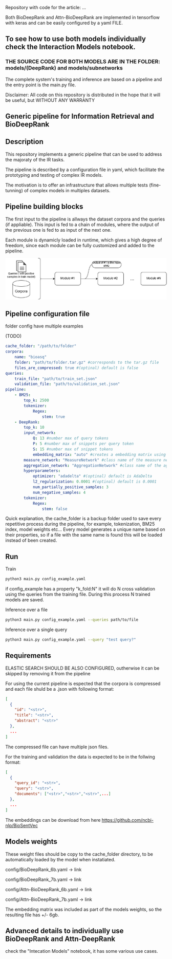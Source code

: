 Repository with code for the article: ...

Both BioDeepRank and Attn-BioDeepRank are implemented in tensorflow with keras and can be easily configured by a yaml FILE.

## To see how to use both models individually check the Interaction Models notebook.

### THE SOURCE CODE FOR BOTH MODELS ARE IN THE FOLDER: models/(DeepRank) and models/subnetworks

The complete system's training and inference are based on a pipeline and the entry point is the main.py file.

Disclaimer: All code on this repository is distributed in the hope that it will be useful, but WITHOUT ANY WARRANTY

## Generic pipeline for Information Retrieval and BioDeepRank


## Description
This repository implements a generic pipeline that can be used to address the majoraty of the IR tasks.

The pipeline is described by a configuration file in yaml, which facilitate the prototyping and testing of complex IR models.

The motivation is to offer an infrastructure that allows multiple tests (fine-tunning) of complex models in multiples datasets.


## Pipeline building blocks

The first input to the pipeline is allways the dataset corpora and the queries (if appliable). This input is fed to a chain of modules, where the output of the previous one is fed to as input of the next one.

Each module is dynamicly loaded in runtime, which gives a high degree of freedom, since each module can be fully customized and added to the pipeline.

![Image of Yaktocat](images/pipe.png)

## Pipeline configuration file

folder config have multiple examples

(TODO)

```yaml
cache_folder: "/path/to/folder"
corpora:
    name: "bioasq"
    folder: "path/to/folder.tar.gz" #corresponds to the tar.gz file
    files_are_compressed: true #(optinal) default is false
queries:
    train_file: "path/to/train_set.json"
    validation_file: "path/to/validation_set.json"
pipeline:
    - BM25:
        top_k: 2500
        tokenizer:
            Regex:
                stem: true
    - DeepRank:
        top_k: 10
        input_network:
            Q: 13 #number max of query tokens
            P: 5 #number max of snippets per query token
            S: 15 #number max of snippet tokens
            embedding_matrix: "auto" #creates a embedding matrix using fasttext library
        measure_network: "MeasureNetwork" #class name of the measure network
        aggregation_network: "AggregationNetwork" #class name of the aggregation network
        hyperparameters:
            optimizer: "adadelta" #(optinal) default is AdaDelta
            l2_regularization: 0.0001 #(optinal) default is 0.0001
            num_partially_positive_samples: 3
            num_negative_samples: 4
        tokenizer:
            Regex:
                stem: false

```

Quick explanation, the cache_folder is a backup folder used to save every repetitive process during the pipeline, for example, tokenization, BM25 index, model weights etc...
Every model generates a unique name based on their properties, so if a file with the same name is found this will be loaded instead of been created.



## Run
Train
```sh
python3 main.py config_example.yaml

```

if config_example has a property "k_fold:N" it will do N cross validation using the queries from the training file. During this process N trained models are saved.

Inference over a file
```sh
python3 main.py config_example.yaml --queries path/to/file

```

Inference over a single query
```sh
python3 main.py config_example.yaml --query "test query?"

```

## Requirements

ELASTIC SEARCH SHOULD BE ALSO CONFIGURED, outherwise it can be skipped by removing it from the pipeline

For using the current pipeline is espected that the corpora is compressed and each file shuld be a .json with following format:
```json
[
  {
    "id": "<str>",
    "title": "<str>",
    "abstract": "<str>"
  },
  ...
]
```
The compressed file can have multiple json files.

For the training and validation the data is expected to be in the follwing format:
```json
[
  {
    "query_id": "<str>",
    "query": "<str>",
    "documents": ["<str>","<str>","<str>",...]
  },
  ...
]
```

The embeddings can be download from here https://github.com/ncbi-nlp/BioSentVec


## Models weights

These weight files should be copy to the cache_folder directory, to be automatically loaded by the model when instatiated.

config/BioDeepRank_6b.yaml -> link

config/BioDeepRank_7b.yaml -> link

config/Attn-BioDeepRank_6b.yaml -> link

config/Attn-BioDeepRank_7b.yaml -> link

The embedding matrix was included as part of the models weights, so the resulting file has +/- 6gb.

## Advanced details to individually use BioDeepRank and Attn-DeepRank

check the "Intecation Models" notebook, it has some various use cases.
